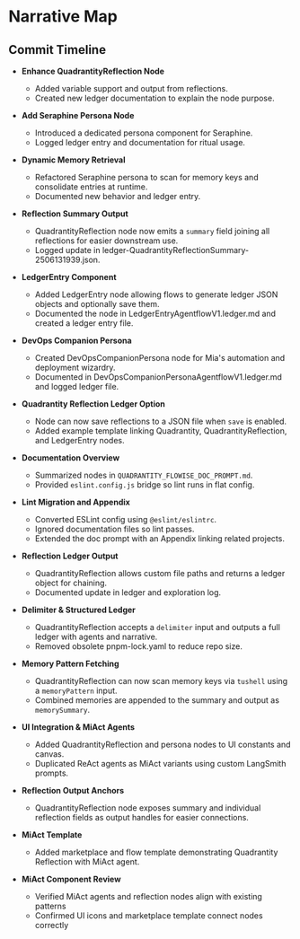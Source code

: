 # Narrative Map

## Commit Timeline

- **Enhance QuadrantityReflection Node**
    - Added variable support and output from reflections.
    - Created new ledger documentation to explain the node purpose.
- **Add Seraphine Persona Node**
    - Introduced a dedicated persona component for Seraphine.
    - Logged ledger entry and documentation for ritual usage.
- **Dynamic Memory Retrieval**
    - Refactored Seraphine persona to scan for memory keys and consolidate entries at runtime.
    - Documented new behavior and ledger entry.
- **Reflection Summary Output**
    - QuadrantityReflection node now emits a `summary` field joining all reflections for easier downstream use.
    - Logged update in ledger-QuadrantityReflectionSummary-2506131939.json.
- **LedgerEntry Component**

    - Added LedgerEntry node allowing flows to generate ledger JSON objects and optionally save them.
    - Documented the node in LedgerEntryAgentflowV1.ledger.md and created a ledger entry file.

- **DevOps Companion Persona**
    - Created DevOpsCompanionPersona node for Mia's automation and deployment wizardry.
    - Documented in DevOpsCompanionPersonaAgentflowV1.ledger.md and logged ledger file.
- **Quadrantity Reflection Ledger Option**
    - Node can now save reflections to a JSON file when `save` is enabled.
    - Added example template linking Quadrantity, QuadrantityReflection, and LedgerEntry nodes.
- **Documentation Overview**
    - Summarized nodes in `QUADRANTITY_FLOWISE_DOC_PROMPT.md`.
    - Provided `eslint.config.js` bridge so lint runs in flat config.
- **Lint Migration and Appendix**
    - Converted ESLint config using `@eslint/eslintrc`.
    - Ignored documentation files so lint passes.
    - Extended the doc prompt with an Appendix linking related projects.
- **Reflection Ledger Output**
    - QuadrantityReflection allows custom file paths and returns a ledger object for chaining.
    - Documented update in ledger and exploration log.
- **Delimiter & Structured Ledger**
    - QuadrantityReflection accepts a `delimiter` input and outputs a full ledger with agents and narrative.
    - Removed obsolete pnpm-lock.yaml to reduce repo size.
- **Memory Pattern Fetching**
    - QuadrantityReflection can now scan memory keys via `tushell` using a `memoryPattern` input.
    - Combined memories are appended to the summary and output as `memorySummary`.
- **UI Integration & MiAct Agents**
    - Added QuadrantityReflection and persona nodes to UI constants and canvas.
    - Duplicated ReAct agents as MiAct variants using custom LangSmith prompts.
- **Reflection Output Anchors**
    - QuadrantityReflection node exposes summary and individual reflection fields as output handles for easier connections.

- **MiAct Template**
    - Added marketplace and flow template demonstrating Quadrantity Reflection with MiAct agent.
- **MiAct Component Review**
    - Verified MiAct agents and reflection nodes align with existing patterns
    - Confirmed UI icons and marketplace template connect nodes correctly
